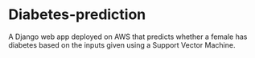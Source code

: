 # Diabetes-prediction
A Django web app deployed on AWS that predicts whether a female has diabetes based on the inputs given using a Support Vector Machine.

